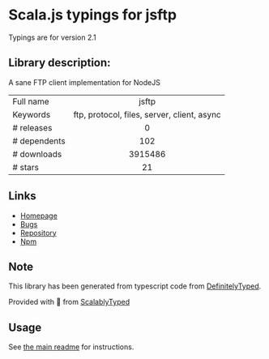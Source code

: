 
# Scala.js typings for jsftp

Typings are for version 2.1

## Library description:
A sane FTP client implementation for NodeJS

|                    |                 |
| ------------------ | :-------------: |
| Full name          | jsftp |
| Keywords           | ftp, protocol, files, server, client, async |
| # releases         | 0 |
| # dependents       | 102 |
| # downloads        | 3915486 |
| # stars            | 21 |

## Links
- [Homepage](https://github.com/sergi/jsftp)
- [Bugs](https://github.com/sergi/jsftp/issues)
- [Repository](https://github.com/sergi/jsftp)
- [Npm](https://www.npmjs.com/package/jsftp)
    


## Note
This library has been generated from typescript code from [DefinitelyTyped](https://definitelytyped.org).

Provided with :purple_heart: from [ScalablyTyped](https://github.com/oyvindberg/ScalablyTyped)

## Usage
See [the main readme](../../readme.md) for instructions.


